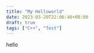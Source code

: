 ```yaml
---
title: "My Helloworld"
date: 2023-03-20T22:06:46+08:00
draft: true
tags: ["C++", "Test"]
---
```


hello 